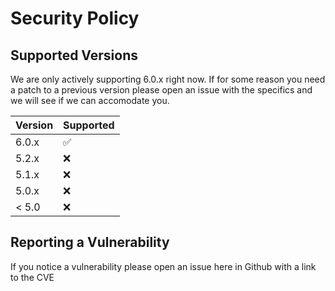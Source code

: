 # Security Policy

## Supported Versions

We are only actively supporting 6.0.x right now.  If for some reason you need a patch to a previous version please open an issue with the specifics and we will see if we can accomodate you.

| Version | Supported          |
| ------- | ------------------ |
| 6.0.x   | :white_check_mark: |
| 5.2.x   | :x:                |
| 5.1.x   | :x:                |
| 5.0.x   | :x:                |
| < 5.0   | :x:                |

## Reporting a Vulnerability

If you notice a vulnerability please open an issue here in Github with a link to the CVE
